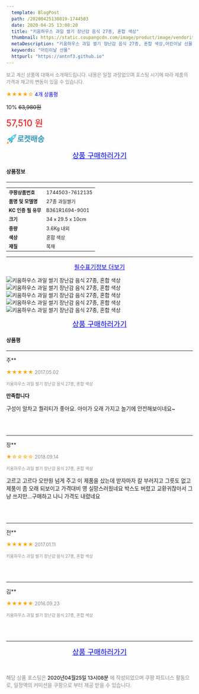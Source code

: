 ```yaml
---
  template: BlogPost
  path: /20200425130819-1744503
  date: 2020-04-25 13:08:20
  title: "키움하우스 과일 썰기 장난감 음식 27종, 혼합 색상"
  thumbnail: https://static.coupangcdn.com/image/product/image/vendoritem/2019/04/25/3010276069/9bc35c69-41e5-4ed0-892b-bb7bc203e7a7.jpg
  metaDescription: "키움하우스 과일 썰기 장난감 음식 27종, 혼합 색상,어린이날 선물"
  keywords: "어린이날 선물"
  httpurl: "https://antnf3.github.io"
---
```

  
<span style="color: #888;font-size:0.8rem">보고 계신 상품에 대해서 소개해드립니다.
내용은 일절 과장없으며 포스팅 시기에 따라 제품의 가격과 재고의 변동이 있을 수 있습니다.</span>
  
<span style="color: orange;">★★★★☆</span> <span style="color: blue;font-size: 0.85rem;">4개 상품평</span>

<span style="font-size: 0.9rem">10%</span> <span style="font-size: 0.9rem">~~63,980원~~</span>

<span style="color: red;font-size: 1.5rem;">57,510 원</span>

![로켓배송](/assets/rocket_logo.png)

<p align="center"><a href="http://me2.do/xitPzed8" style="font-size: 1.2rem; color: blue;">상품 구매하러가기</a></p>

#### 상품정보

---

|                  |                       |
| ---------------- | --------------------- |
| **<span style="font-size:0.8rem;">쿠팡상품번호</span>** | <span style="font-size:0.8rem;">1744503-7612135</span> |
| **<span style="font-size:0.8rem;">품명 및 모델명</span>**    | <span style="font-size:0.8rem;">27종 과일썰기</span>        |
| **<span style="font-size:0.8rem;">KC 인증 필 유무</span>**    | <span style="font-size:0.8rem;">B361R1694-9001</span>        |
| **<span style="font-size:0.8rem;">크기</span>**    | <span style="font-size:0.8rem;">34 x 29.5 x 10cm</span>        |
| **<span style="font-size:0.8rem;">중량</span>**    | <span style="font-size:0.8rem;">3.6Kg 내외</span>        |
| **<span style="font-size:0.8rem;">색상</span>**    | <span style="font-size:0.8rem;">혼합 색상</span>        |
| **<span style="font-size:0.8rem;">재질</span>**    | <span style="font-size:0.8rem;">목재</span>        |








---

<p align="center"><a href="http://me2.do/xitPzed8" style="font-size: 1rem; color: blue;">필수표기정보 더보기</a></p>

![키움하우스 과일 썰기 장난감 음식 27종, 혼합 색상](http://thumbnail7.coupangcdn.com/thumbnails/remote/q89/image/product/content/vendorItem/2017/01/20/7612135/c987ce41-0aa0-4891-9764-4c6ed221dcfe.jpg)
![키움하우스 과일 썰기 장난감 음식 27종, 혼합 색상](http://thumbnail9.coupangcdn.com/thumbnails/remote/q89/image/product/content/vendorItem/2017/01/20/7612135/e238b264-6ff1-4370-96a2-4e7ed38f6de3.jpg)
![키움하우스 과일 썰기 장난감 음식 27종, 혼합 색상](http://thumbnail6.coupangcdn.com/thumbnails/remote/q89/image/product/content/vendorItem/2017/01/20/7612135/e38e1b41-f1b2-4836-9ed8-85eb9f500747.jpg)
![키움하우스 과일 썰기 장난감 음식 27종, 혼합 색상](http://thumbnail6.coupangcdn.com/thumbnails/remote/q89/image/product/content/vendorItem/2017/01/20/7612135/08e440e4-a1f1-4a26-afde-611694a09521.jpg)
![키움하우스 과일 썰기 장난감 음식 27종, 혼합 색상](http://thumbnail6.coupangcdn.com/thumbnails/remote/q89/image/product/content/vendorItem/2017/01/20/7612135/e1f03ce5-e6bc-4230-bbf1-79b115c671d9.jpg)

<p align="center"><a href="http://me2.do/xitPzed8" style="font-size: 1.2rem; color: blue;">상품 구매하러가기</a></p>

#### 상품평
  
---
  
주**
    
<span style="color: orange;">★★★★★</span> <span style="font-size:0.8rem;color: #888;">2017.05.02</span>
    
<span style="color: #888;font-size:0.7rem">키움하우스 과일 썰기 장난감 음식 27종, 혼합 색상</span>
    
<span style="font-size:0.85rem">**만족합니다**</span>
    
<span style="font-size: 0.9rem;">구성이 알차고 퀄리티가 좋아요. 아이가 오래 가지고 놀기에 안전해보이네요~</span>
    
<br>
<br>

---
  
장**
    
<span style="color: orange;">★☆☆☆☆</span> <span style="font-size:0.8rem;color: #888;">2018.09.14</span>
    
<span style="color: #888;font-size:0.7rem">키움하우스 과일 썰기 장난감 음식 27종, 혼합 색상</span>
    

    
<span style="font-size: 0.9rem;">고르고 고르다 오만원 넘게 주고 이 제품을 샀는데 받자마자 칼 부러지고 그릇도 없고 제품이 좀 오래 되보이고 가격대비 영 실망스러웠네요 박스도 버렸고 교환귀찮아서 그냥 쓰지만...구매하고 나니 가격도 내렸네요</span>
    
<br>
<br>

---
  
전**
    
<span style="color: orange;">★★★★★</span> <span style="font-size:0.8rem;color: #888;">2017.01.11</span>
    
<span style="color: #888;font-size:0.7rem">키움하우스 과일 썰기 장난감 음식 27종, 혼합 색상</span>
    

    

    
<br>
<br>

---
  
김**
    
<span style="color: orange;">★★★★★</span> <span style="font-size:0.8rem;color: #888;">2016.09.23</span>
    
<span style="color: #888;font-size:0.7rem">키움하우스 과일 썰기 장난감 음식 27종, 혼합 색상</span>
    

    

    
<br>
<br>


  
---
  
<p align="center"><a href="http://me2.do/xitPzed8" style="font-size: 1.2rem; color: blue;">상품 구매하러가기</a></p>
  
<br>
  
<span style="font-size: 0.85rem; color: #888;">해당 상품 포스팅은 <span style="color: #000;"> 2020년04월25일 13시08분 </span> 에 작성되었으며 쿠팡 파트너스 활동으로, 일정액의 커미션을 쿠팡으로 부터 제공 받을 수 있습니다.</span>